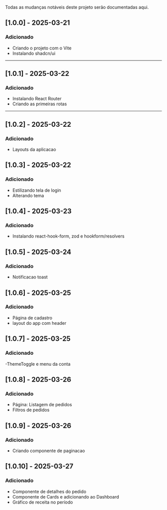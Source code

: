 Todas as mudanças notáveis deste projeto serão documentadas aqui.

## [1.0.0] - 2025-03-21

### Adicionado

- Criando o projeto com o Vite
- Instalando shadcn/ui

---

## [1.0.1] - 2025-03-22

### Adicionado

- Instalando React Router
- Criando as primeiras rotas

---

## [1.0.2] - 2025-03-22

### Adicionado

- Layouts da aplicacao

## [1.0.3] - 2025-03-22

### Adicionado

- Estilizando tela de login
- Alterando tema

## [1.0.4] - 2025-03-23

### Adicionado

- Instalando react-hook-form, zod e hookform/resolvers

## [1.0.5] - 2025-03-24

### Adicionado

- Notificacao toast

## [1.0.6] - 2025-03-25

### Adicionado

- Página de cadastro
- layout do app com header

## [1.0.7] - 2025-03-25

### Adicionado

-ThemeToggle e menu da conta

## [1.0.8] - 2025-03-26

### Adicionado

- Página: Listagem de pedidos
- Filtros de pedidos

## [1.0.9] - 2025-03-26

### Adicionado

- Criando componente de paginacao

## [1.0.10] - 2025-03-27

### Adicionado

- Componente de detalhes do pedido
- Componente de Cards e adicionando ao Dashboard
- Gráfico de receita no período
